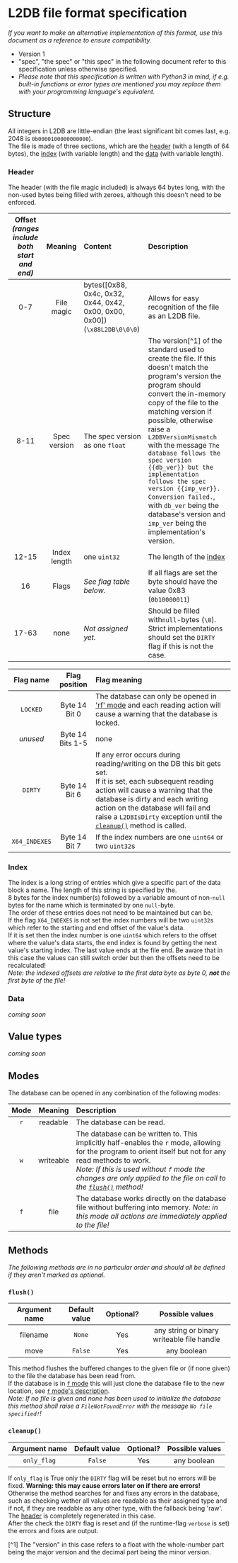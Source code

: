 <!-- Old description:   
The first 64 bytes of the file are reserved for metadata, 8 of which define the value_table's length after the metadata.
The first 8 bytes are _always_ b'\\x88L2DB\\x00\\x00\\x00' or b'\\x88L2020DB'.
Length of value_table defined in 32-bit number (4 bytes) (There should never be the need for a 4GB+ big index listing!).
All indexes are beginning to be counted after that.
For example, with a value_table length of 12, the byte at real index 100 is called
index ((real_index:100)-(metadata_length:const:64)-(value_table_length=12)) = 14.
In the value_table, two 4-byte (32-bit) numbers for each value represent the start and end index of that value
(DB_INDEX_TYPE:1). The names of all values are immediately after their index and null-terminated,
up to 32 usable bytes per name. If the index is immediately followed by a null-byte the index is used as the name.
Alternatively, 8 bytes represent the index and the end is then the byte before the next index or the
file end (DB_INDEX_TYPE:2). A DB_INDEX_TYPE of 0 is invalid and as of now also anything above 2; they will default to 2.
Type declarations occur in the value itself, with ASCII-encoded type name, separated by null from the value.
To get a bstring without type declaration, just begin the value with a null character,
which will be stripped away and the resulting 0-character type declaration will cause the value
to be stored as the raw binary value.
-->

# L2DB file format specification
*If you want to make an alternative implementation of this format, use this document as a reference to ensure compatibility.*   
- Version 1   
- "spec", "the spec" or "this spec" in the following document refer to this specification unless otherwise specified.   
- *Please note that this specification is written with Python3 in mind, if e.g. built-in functions or error types are 
mentioned you may replace them with your programming language's equivalent.*   


## Structure
All integers in L2DB are little-endian (the least significant bit comes last, e.g. 2048 is `0b0000100000000000`).    
The file is made of three sections, which are the [header](#header) (with a length of 64 bytes), the 
[index](#index) (with variable length) and the [data](#data) (with variable length). 

### Header
The header (with the file magic included) is always 64 bytes long, with the non-used bytes being filled with zeroes, 
although this doesn't need to be enforced.   

| Offset *(ranges include both start and end)* |   Meaning    | Content                                                                    | Description                                                                                                                                                                                                                                                                                                                                                                                                                                                                                   |
|:--------------------------------------------:|:------------:|:---------------------------------------------------------------------------|:----------------------------------------------------------------------------------------------------------------------------------------------------------------------------------------------------------------------------------------------------------------------------------------------------------------------------------------------------------------------------------------------------------------------------------------------------------------------------------------------|
|                     0-7                      |  File magic  | bytes([0x88, 0x4c, 0x32, 0x44, 0x42, 0x00, 0x00, 0x00]) (`\x88L2DB\0\0\0`) | Allows for easy recognition of the file as an L2DB file.                                                                                                                                                                                                                                                                                                                                                                                                                                      |
|                     8-11                     | Spec version | The spec version as one `float`                                            | The version[^1] of the standard used to create the file. If this doesn't match the program's version the program should convert the in-memory copy of the file to the matching version if possible, otherwise raise a `L2DBVersionMismatch` with the message `The database follows the spec version {{db_ver}} but the implementation follows the spec version {{imp_ver}}. Conversion failed.`, with `db_ver` being the database's version and `imp_ver` being the implementation's version. |
|                    12-15                     | Index length | one `uint32`                                                               | The length of the [index](#index)                                                                                                                                                                                                                                                                                                                                                                                                                                                             |
|                      16                      |    Flags     | *See flag table below.*                                                    | If all flags are set the byte should have the value 0x83 (`0b10000011`)                                                                                                                                                                                                                                                                                                                                                                                                                       |
|                    17-63                     |     none     | *Not assigned yet.*                                                        | Should be filled with`null`-bytes (`\0`). Strict implementations should set the `DIRTY` flag if this is not the case.                                                                                                                                                                                                                                                                                                                                                                         |

|   Flag name   |    Flag position    | Flag meaning                                                                                                                                                                                                                                                                                                       |   
|:-------------:|:-------------------:|:-------------------------------------------------------------------------------------------------------------------------------------------------------------------------------------------------------------------------------------------------------------------------------------------------------------------|
|   `LOCKED`    |  Byte 14<br>Bit 0   | The database can only be opened in ['rf' mode](#modes) and each reading action will cause a warning that the database is locked.                                                                                                                                                                                   |   
|   *unused*    | Byte 14<br>Bits 1-5 | none                                                                                                                                                                                                                                                                                                               |
|    `DIRTY`    |  Byte 14<br>Bit 6   | If any error occurs during reading/writing on the DB this bit gets set.<br>If it is set, each subsequent reading action will cause a warning that the database is dirty and each writing action on the database will fail and raise a `L2DBIsDirty` exception  until the [`cleanup()`](#cleanup) method is called. |   
| `X64_INDEXES` |  Byte 14<br>Bit 7   | If the index numbers are one `uint64` or two `uint32`s                                                                                                                                                                                                                                                             |   

### Index
The index is a long string of entries which give a specific part of the data block a name. The length of this string is specified by the.   
8 bytes for the index number(s) followed by a variable amount of non-`null` bytes for the name which is terminated by 
one `null`-byte.   
The order of these entries does not need to be maintained but can be.   
If the flag `X64_INDEXES` is not set the index numbers will be two `uint32`s which refer to the starting and end offset 
of the value's data.   
If it is set then the index number is one `uint64` which refers to the offset where the value's data 
starts, the end index is found by getting the next value's starting index. The last value ends at the file end. 
Be aware that in this case the values can still switch order but then the offsets need to be recalculated!   
*Note: the indexed offsets are relative to the first data byte as byte 0, **not** the first byte of the file!*   

### Data
*coming soon*

## Value types
*coming soon*

## Modes
The database can be opened in any combination of the following modes:

| Mode |  Meaning  | Description                                                                                                                                                                                                                                                                                |
|:----:|:---------:|:-------------------------------------------------------------------------------------------------------------------------------------------------------------------------------------------------------------------------------------------------------------------------------------------|
| `r`  | readable  | The database can be read.                                                                                                                                                                                                                                                                  |
| `w`  | writeable | The database can be written to. This implicitly half-enables the `r` mode, allowing for the program to orient itself but not for any read methods to work.<br>*Note: If this is used without `f` mode the changes are only applied to the file on call to the [`flush()`](#flush) method!* |
| `f`  |   file    | The database works directly on the database file without buffering into memory. *Note: in this mode all actions are immediately applied to the file!*                                                                                                                                      |

## Methods
*The following methods are in no particular order and should all be defined if they aren't marked as optional.*

### `flush()`
| Argument name | Default value | Optional? |              Possible values               |
|:-------------:|:-------------:|:---------:|:------------------------------------------:|
|   filename    |    `None`     |    Yes    | any string or binary writeable file handle |
|     move      |    `False`    |    Yes    |                any boolean                 |
This method flushes the buffered changes to the given file 
or (if none given) to the file the database has been read from.   
If the database is in [`f` mode](#modes) this will just clone the database file to the new location, 
see [`f` mode's description](#modes).   
*Note: If no file is given and none has been used to initialize the database this method shall raise a 
`FileNotFoundError` with the message `No file specified!`!*

### `cleanup()`
| Argument name | Default value | Optional? | Possible values |
|:-------------:|:-------------:|:---------:|:---------------:|
|  `only_flag`  |    `False`    |    Yes    |   any boolean   |
If `only_flag` is True only the `DIRTY` flag will be reset but no errors will be fixed. **Warning: this may cause 
errors later on if there are errors!**   
Otherwise the method searches for and fixes any errors in the database, such as checking wether all values are 
readable as their assigned type and if not, if they are readable as any other type, with the fallback being 'raw'. The 
[header](#header) is completely regenerated in this case.   
After the check the `DIRTY` flag is reset and (if the runtime-flag `verbose` is set) the errors and fixes are output.   


<!-- Footnotes: -->
[^1] The "version" in this case refers to a float with the whole-number part being the major version and the decimal 
part being the minor version.